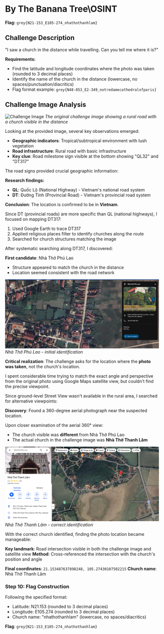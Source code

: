 # By The Banana Tree\OSINT

**Flag:** `grey{N21-153_E105-274_nhathothanhlam}`

## Challenge Description

"I saw a church in the distance while travelling. Can you tell me where it is?"

**Requirements:**
- Find the latitude and longitude coordinates where the photo was taken (rounded to 3 decimal places)
- Identify the name of the church in the distance (lowercase, no spaces/punctuation/diacritics)
- Flag format example: `grey{N48-853_E2-349_notredamecathedralofparis}`

## Challenge Image Analysis

![Challenge Image](bythebananatree.png)
*The original challenge image showing a rural road with a church visible in the distance*

Looking at the provided image, several key observations emerged:
- **Geographic indicators**: Tropical/subtropical environment with lush vegetation
- **Road infrastructure**: Rural road with basic infrastructure
- **Key clue**: Road milestone sign visible at the bottom showing "QL32" and "DT317"

The road signs provided crucial geographic information:

**Research findings:**
- **QL**: Quốc Lộ (National Highway) - Vietnam's national road system
- **DT**: Đường Tỉnh (Provincial Road) - Vietnam's provincial road system

**Conclusion**: The location is confirmed to be in **Vietnam**.

Since DT (provincial roads) are more specific than QL (national highways), I focused on mapping DT317:

1. Used Google Earth to trace DT317
2. Applied religious places filter to identify churches along the route
3. Searched for church structures matching the image

After systematic searching along DT317, I discovered:

**First candidate**: Nhà Thờ Phú Lao
- Structure appeared to match the church in the distance
- Location seemed consistent with the road network

![Nha Tho Phu Lao](nhathophulao.png)
*Nhà Thờ Phú Lao - initial identification*

**Critical realization**: The challenge asks for the location where the **photo was taken**, not the church's location.

I spent considerable time trying to match the exact angle and perspective from the original photo using Google Maps satellite view, but couldn't find the precise viewpoint.

Since ground-level Street View wasn't available in the rural area, I searched for alternative viewpoints:

**Discovery**: Found a 360-degree aerial photograph near the suspected location.

Upon closer examination of the aerial 360° view:
- The church visible was **different** from Nhà Thờ Phú Lao
- The actual church in the challenge image was **Nhà Thờ Thanh Lâm**

![Nha Tho Thanh Lam](nhathothanhlam.png)
*Nhà Thờ Thanh Lâm - correct identification*

With the correct church identified, finding the photo location became manageable:

**Key landmark**: Road intersection visible in both the challenge image and satellite view
**Method**: Cross-referenced the intersection with the church's position and angle

**Final coordinates**: `21.153487637898248, 105.27430107502215`
**Church name**: Nhà Thờ Thanh Lâm

### Step 10: Flag Construction

Following the specified format:
- Latitude: N21.153 (rounded to 3 decimal places)
- Longitude: E105.274 (rounded to 3 decimal places)  
- Church name: "nhathothanhlam" (lowercase, no spaces/diacritics)

**Flag**: `grey{N21-153_E105-274_nhathothanhlam}`

